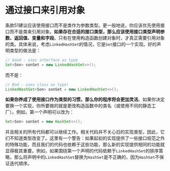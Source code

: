 # 通过接口来引用对象

条款51建议应该使用接口而不是类作为参数类型。更一般地说，你应该优先使用接口而不是类来引用对象。**如果存在合适的接口类型，那么应该使用接口类型声明参数、返回值、变量和字段**。只有在使用构造函数创建对象时，才真正需要引用对象的类。具体来说，考虑`LinkedHashSet`的情况，它是`Set`接口的一个实现。好的声明类型的做法是：

```java
// Good - uses interface as type
Set<Son> sonSet = new LinkedHashSet<>();
```

而不是：

```java
// Bad - uses class as type!
LinkedHashSet<Son> sonSet = new LinkedHashSet<>();
```

**如果你养成了使用接口作为类型的习惯，那么你的程序将会更加灵活**。如果你决定要换一个实现，你所要做的就是更改构造函数中的类名（或使用不同的静态工厂）。例如，第一个声明可以改为：

```java
Set<Son> sonSet = new HashSet<>();
```

并且相关的所有代码都可以继续工作。相关代码并不关心旧的实现类型，因此，它们不知道类型改变了。这里有一个警告：如果起初的实现提供了一些接口规范之外的特殊功能，而且我们的代码也依赖于这些功能，那么新的实现提供相同的功能就显得极其重要。例如，如果围绕第一个声明的代码依赖于`LinkedHashSet`的排序策略，那么将声明中的`LinkedHashSet`替换为`HashSet`是不正确的，因为`HashSet`不保证迭代顺序。
